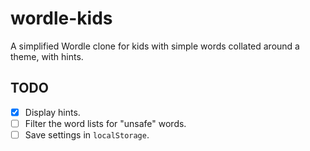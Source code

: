 # wordle-kids

A simplified Wordle clone for kids with simple words collated around a theme, with hints.

## TODO

- [x] Display hints.
- [ ] Filter the word lists for "unsafe" words.
- [ ] Save settings in `localStorage`.
